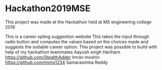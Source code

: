 # Hackathon2019MSE
This project was made at the Hackathon held at MS engineering college 2019

This is a career opting suggestion website
This takes the input through radio button and computes the values based on the choices made and suggests the suitable career option.
This project was possible to build with help of my hackathon teammates 
Aayush singh
Hariharn https://github.com/StealthAdder
Imran moshin https://github.com/mims1234
Samarasimha Reddy
